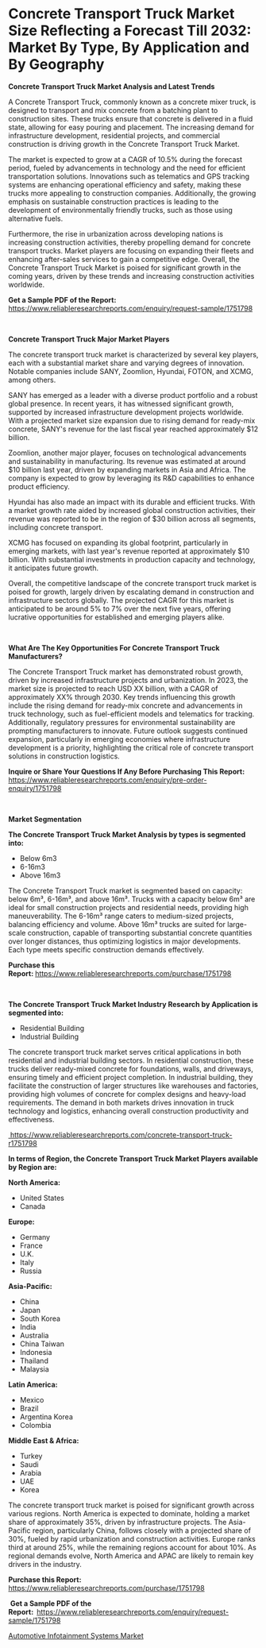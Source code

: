 <p><h1>Concrete Transport Truck Market Size Reflecting a Forecast Till 2032: Market By Type, By Application and By Geography</h1></p><p><strong>Concrete Transport Truck Market Analysis and Latest Trends</strong></p>
<p><p>A Concrete Transport Truck, commonly known as a concrete mixer truck, is designed to transport and mix concrete from a batching plant to construction sites. These trucks ensure that concrete is delivered in a fluid state, allowing for easy pouring and placement. The increasing demand for infrastructure development, residential projects, and commercial construction is driving growth in the Concrete Transport Truck Market.</p><p>The market is expected to grow at a CAGR of 10.5% during the forecast period, fueled by advancements in technology and the need for efficient transportation solutions. Innovations such as telematics and GPS tracking systems are enhancing operational efficiency and safety, making these trucks more appealing to construction companies. Additionally, the growing emphasis on sustainable construction practices is leading to the development of environmentally friendly trucks, such as those using alternative fuels.</p><p>Furthermore, the rise in urbanization across developing nations is increasing construction activities, thereby propelling demand for concrete transport trucks. Market players are focusing on expanding their fleets and enhancing after-sales services to gain a competitive edge. Overall, the Concrete Transport Truck Market is poised for significant growth in the coming years, driven by these trends and increasing construction activities worldwide.</p></p>
<p><strong>Get a Sample PDF of the Report:&nbsp;</strong> <a href="https://www.reliableresearchreports.com/enquiry/request-sample/1751798?utm_campaign=3281&utm_medium=2&utm_source=Github&utm_content=ia&utm_term=30032025&utm_id=concrete-transport-truck">https://www.reliableresearchreports.com/enquiry/request-sample/1751798</a></p>
<p>&nbsp;</p>
<p><strong>Concrete Transport Truck Major Market Players</strong></p>
<p><p>The concrete transport truck market is characterized by several key players, each with a substantial market share and varying degrees of innovation. Notable companies include SANY, Zoomlion, Hyundai, FOTON, and XCMG, among others.</p><p>SANY has emerged as a leader with a diverse product portfolio and a robust global presence. In recent years, it has witnessed significant growth, supported by increased infrastructure development projects worldwide. With a projected market size expansion due to rising demand for ready-mix concrete, SANY's revenue for the last fiscal year reached approximately $12 billion.</p><p>Zoomlion, another major player, focuses on technological advancements and sustainability in manufacturing. Its revenue was estimated at around $10 billion last year, driven by expanding markets in Asia and Africa. The company is expected to grow by leveraging its R&D capabilities to enhance product efficiency.</p><p>Hyundai has also made an impact with its durable and efficient trucks. With a market growth rate aided by increased global construction activities, their revenue was reported to be in the region of $30 billion across all segments, including concrete transport.</p><p>XCMG has focused on expanding its global footprint, particularly in emerging markets, with last year's revenue reported at approximately $10 billion. With substantial investments in production capacity and technology, it anticipates future growth.</p><p>Overall, the competitive landscape of the concrete transport truck market is poised for growth, largely driven by escalating demand in construction and infrastructure sectors globally. The projected CAGR for this market is anticipated to be around 5% to 7% over the next five years, offering lucrative opportunities for established and emerging players alike.</p></p>
<p>&nbsp;</p>
<p><strong>What Are The Key Opportunities For Concrete Transport Truck Manufacturers?</strong></p>
<p><p>The Concrete Transport Truck market has demonstrated robust growth, driven by increased infrastructure projects and urbanization. In 2023, the market size is projected to reach USD XX billion, with a CAGR of approximately XX% through 2030. Key trends influencing this growth include the rising demand for ready-mix concrete and advancements in truck technology, such as fuel-efficient models and telematics for tracking. Additionally, regulatory pressures for environmental sustainability are prompting manufacturers to innovate. Future outlook suggests continued expansion, particularly in emerging economies where infrastructure development is a priority, highlighting the critical role of concrete transport solutions in construction logistics.</p></p>
<p><strong>Inquire or Share Your Questions If Any Before Purchasing This Report:</strong> <a href="https://www.reliableresearchreports.com/enquiry/pre-order-enquiry/1751798?utm_campaign=3281&utm_medium=2&utm_source=Github&utm_content=ia&utm_term=30032025&utm_id=concrete-transport-truck">https://www.reliableresearchreports.com/enquiry/pre-order-enquiry/1751798</a></p>
<p>&nbsp;</p>
<p><strong>Market Segmentation</strong></p>
<p><strong>The Concrete Transport Truck Market Analysis by types is segmented into:</strong></p>
<p><ul><li>Below 6m3</li><li>6-16m3</li><li>Above 16m3</li></ul></p>
<p><p>The Concrete Transport Truck market is segmented based on capacity: below 6m³, 6-16m³, and above 16m³. Trucks with a capacity below 6m³ are ideal for small construction projects and residential needs, providing high maneuverability. The 6-16m³ range caters to medium-sized projects, balancing efficiency and volume. Above 16m³ trucks are suited for large-scale construction, capable of transporting substantial concrete quantities over longer distances, thus optimizing logistics in major developments. Each type meets specific construction demands effectively.</p></p>
<p><strong>Purchase this Report:&nbsp;</strong><a href="https://www.reliableresearchreports.com/purchase/1751798?utm_campaign=3281&utm_medium=2&utm_source=Github&utm_content=ia&utm_term=30032025&utm_id=concrete-transport-truck">https://www.reliableresearchreports.com/purchase/1751798</a></p>
<p>&nbsp;</p>
<p><strong>The Concrete Transport Truck Market Industry Research by Application is segmented into:</strong></p>
<p><ul><li>Residential Building</li><li>Industrial Building</li></ul></p>
<p><p>The concrete transport truck market serves critical applications in both residential and industrial building sectors. In residential construction, these trucks deliver ready-mixed concrete for foundations, walls, and driveways, ensuring timely and efficient project completion. In industrial building, they facilitate the construction of larger structures like warehouses and factories, providing high volumes of concrete for complex designs and heavy-load requirements. The demand in both markets drives innovation in truck technology and logistics, enhancing overall construction productivity and effectiveness.</p></p>
<p><a href="https://www.reliableresearchreports.com/concrete-transport-truck-r1751798?utm_campaign=3281&utm_medium=2&utm_source=Github&utm_content=ia&utm_term=30032025&utm_id=concrete-transport-truck">&nbsp;https://www.reliableresearchreports.com/concrete-transport-truck-r1751798</a></p>
<p><strong>In terms of Region, the Concrete Transport Truck Market Players available by Region are:</strong></p>
<p>
    <p> <strong> North America: </strong>
        <ul>
            <li>United States</li>
            <li>Canada</li>
        </ul>
        </p> 
    <p> <strong> Europe: </strong>
        <ul>
            <li>Germany</li>
            <li>France</li>
            <li>U.K.</li>
            <li>Italy</li>
            <li>Russia</li>
        </ul>
        </p> 
    <p> <strong> Asia-Pacific: </strong>
        <ul>
            <li>China</li>
            <li>Japan</li>
            <li>South Korea</li>
            <li>India</li>
            <li>Australia</li>
            <li>China Taiwan</li>
            <li>Indonesia</li>
            <li>Thailand</li>
            <li>Malaysia</li>
        </ul>
        </p> 
    <p> <strong> Latin America: </strong>
        <ul>
            <li>Mexico</li>
            <li>Brazil</li>
            <li>Argentina Korea</li>
            <li>Colombia</li>
        </ul>
        </p> 
    <p> <strong> Middle East & Africa: </strong>
        <ul>
            <li>Turkey</li>
            <li>Saudi</li>
            <li>Arabia</li>
            <li>UAE</li>
            <li>Korea</li>
        </ul>
    </p>
    </p>
<p><p>The concrete transport truck market is poised for significant growth across various regions. North America is expected to dominate, holding a market share of approximately 35%, driven by infrastructure projects. The Asia-Pacific region, particularly China, follows closely with a projected share of 30%, fueled by rapid urbanization and construction activities. Europe ranks third at around 25%, while the remaining regions account for about 10%. As regional demands evolve, North America and APAC are likely to remain key drivers in the industry.</p></p>
<p><strong>Purchase this Report: </strong><a href="https://www.reliableresearchreports.com/purchase/1751798?utm_campaign=3281&utm_medium=2&utm_source=Github&utm_content=ia&utm_term=30032025&utm_id=concrete-transport-truck">https://www.reliableresearchreports.com/purchase/1751798</a></p>
<p>&nbsp;<strong>Get a Sample PDF of the Report:&nbsp;&nbsp;</strong><a href="https://www.reliableresearchreports.com/enquiry/request-sample/1751798?utm_campaign=3281&utm_medium=2&utm_source=Github&utm_content=ia&utm_term=30032025&utm_id=concrete-transport-truck">https://www.reliableresearchreports.com/enquiry/request-sample/1751798</a></p>
<p><strong></strong></p>
<p><p><a href="https://github.com/saoneubeh8/Market-Research-Report-List-1/blob/main/automotive-infotainment-systems-market.md?utm_campaign=3281&utm_medium=2&utm_source=Github&utm_content=ia&utm_term=30032025&utm_id=concrete-transport-truck">Automotive Infotainment Systems Market</a></p></p>